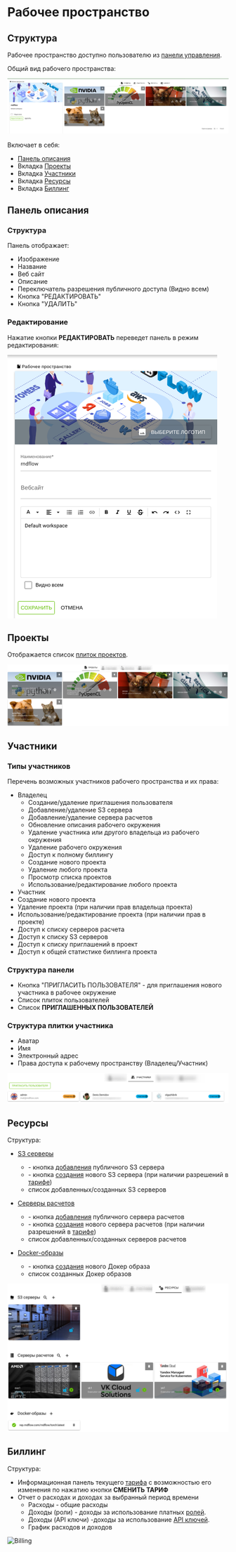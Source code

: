 # Рабочее пространство

## Структура

Рабочее пространство доступно пользователю из [панели управления](dashboard).

Общий вид рабочего пространства:

![Workspace](./images/workspace/general.png)

Включает в себя:

- [Панель описания](#панель-описания)
- <span class="iconify-inline" data-icon="mdi:file-code"></span> Вкладка [Проекты](#проекты)
- <span class="iconify-inline" data-icon="mdi:account-multiple"></span> Вкладка [Участники](#участники)
- <span class="iconify-inline" data-icon="mdi:cogs"></span> Вкладка [Ресурсы](#ресурсы)
- <span class="iconify-inline" data-icon="mdi:credit-card-clock"></span> Вкладка [Биллинг](#биллинг)

## Панель описания

### Структура

Панель отображает:

- Изображение
- Название
- <span class="iconify-inline" data-icon="mdi:link"></span> Веб сайт
- Описание
- Переключатель разрешения публичного доступа (Видно всем)
- Кнопка "РЕДАКТИРОВАТЬ"
- Кнопка "УДАЛИТЬ"

### Редактирование

Нажатие кнопки **РЕДАКТИРОВАТЬ** переведет панель в режим редактирования:

![User edit](./images/workspace/edit.png)

## Проекты

Отображается список [плиток проектов](./dashboard.md#структура-плитки-проекта).

![Projects](./images/workspace/projects.png)

## Участники

### Типы участников

Перечень возможных участников рабочего пространства и их права:

- Владелец
  - Создание/удаление приглашения пользователя
  - Добавление/удаление S3 сервера
  - Добавление/удаление сервера расчетов
  - Обновление описания рабочего окружения
  - Удаление участника или другого владельца из рабочего окружения
  - Удаление рабочего окружения
  - Доступ к полному биллингу
  - Создание нового проекта
  - Удаление любого проекта
  - Просмотр списка проектов
  - Использование/редактирование любого проекта
- Участник
- Создание нового проекта
- Удаление проекта (при наличии прав владельца проекта)
- Использование/редактирование проекта (при наличии прав в проекте)
- Доступ к списку серверов расчета
- Доступ к списку S3 серверов
- Доступ к списку приглашений в проект
- Доступ к общей статистике биллинга проекта

### Структура панели

- Кнопка "ПРИГЛАСИТЬ ПОЛЬЗОВАТЕЛЯ" - для приглашения нового участника в рабочее окружение
- Список плиток пользователей
- Список **ПРИГЛАШЕННЫХ ПОЛЬЗОВАТЕЛЕЙ**

### Структура плитки участника

- Аватар
- Имя
- Электронный адрес
- Права доступа к рабочему пространству (Владелец/Участник)

![Members](./images/workspace/members.png)

## Ресурсы

Структура:

- <span class="iconify-inline" data-icon="mdi:folder-network"></span> [S3 серверы](/docs/desc/s3.md)

  - <span class="iconify-inline" data-icon="mdi:magnify"></span> - кнопка [добавления][4] публичного S3 сервера
  - <span class="iconify-inline" data-icon="mdi:plus"></span> - кнопка [создания][5] нового S3 сервера (при наличии разрешений в [тарифе][9])
  - список добавленных/созданных S3 серверов

- <span class="iconify-inline" data-icon="mdi:server"></span> [Серверы расчетов](/docs/desc/executor.md)
  - <span class="iconify-inline" data-icon="mdi:magnify"></span> - кнопка [добавления][6] публичного сервера расчетов
  - <span class="iconify-inline" data-icon="mdi:plus"></span> - кнопка [cоздания][7] нового сервера расчетов (при наличии разрешений в [тарифе][9])
  - список добавленных/созданных серверов расчетов
- <span class="iconify-inline" data-icon="mdi:docker"></span> [Docker-образы](/docs/desc/docker.md)
  - <span class="iconify-inline" data-icon="mdi:plus"></span> - кнопка [создания][8] нового Докер образа
  - список созданных Докер образов

![Resources](./images/workspace/resources.png)

## Биллинг

Структура:

- Информационная панель текущего [тарифа][1] c возможностью его изменения по нажатию кнопки **СМЕНИТЬ ТАРИФ**
- Отчет о расходах и доходах за выбранный период времени
  - Расходы - общие расходы
  - Доходы (роли) - доходы за использование платных [ролей][2].
  - Доходы (API ключи) -доходы за использование [API ключей][3].
  - График расходов и доходов

![Billing](/images/common/project_billing.png)

[1]: ./payplan.md
[2]: ./project_role.md
[3]: ./api_keys.md
[4]: /docs/instructions/s3.md#добавление-в-рабочее-пространство
[5]: /docs/instructions/s3.md#cоздание-нового-в-рабочем-пространстве
[6]: /docs/instructions/executor.md#добавление-в-рабочее-пространство
[7]: /docs/instructions/executor.md#cоздание-нового-в-рабочем-пространстве
[8]: /docs/instructions/docker.md#создание-докер-образа-в-рабочем-пространстве
[9]: /docs/desc/payplan.md
